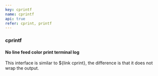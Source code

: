 ```yaml
---
key: cprintf
name: cprintf
api: true
refer: cprint, printf
---
```


### cprintf

#### No line feed color print terminal log

This interface is similar to ${link cprint}, the difference is that it does not wrap the output.
